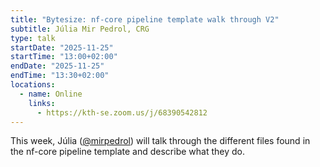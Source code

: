 ```yaml
---
title: "Bytesize: nf-core pipeline template walk through V2"
subtitle: Júlia Mir Pedrol, CRG
type: talk
startDate: "2025-11-25"
startTime: "13:00+02:00"
endDate: "2025-11-25"
endTime: "13:30+02:00"
locations:
  - name: Online
    links:
      - https://kth-se.zoom.us/j/68390542812
---
```


This week, Júlia ([@mirpedrol](https://github.com/mirpedrol)) will talk through the different files found in the nf-core pipeline template and describe what they do.
